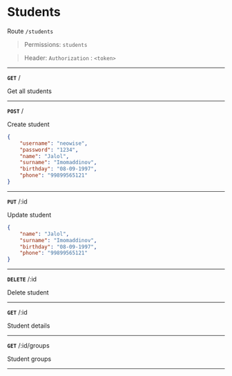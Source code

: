 # Students

Route `/students`

> Permissions: `students`

> Header: `Authorization` : `<token>` 

-----

**`GET`** /

Get all students

-----

**`POST`** /

Create student
```json
{
    "username": "neowise",
    "password": "1234",
    "name": "Jalol",
    "surname": "Imomaddinov",
    "birthday": "08-09-1997",
    "phone": "99899565121"
}
```

-----

**`PUT`** /:id

Update student
```json
{
    "name": "Jalol",
    "surname": "Imomaddinov",
    "birthday": "08-09-1997",
    "phone": "99899565121"
}
```

-----

**`DELETE`** /:id

Delete student

-----

**`GET`** /:id

Student details

-----


**`GET`** /:id/groups

Student groups

-----